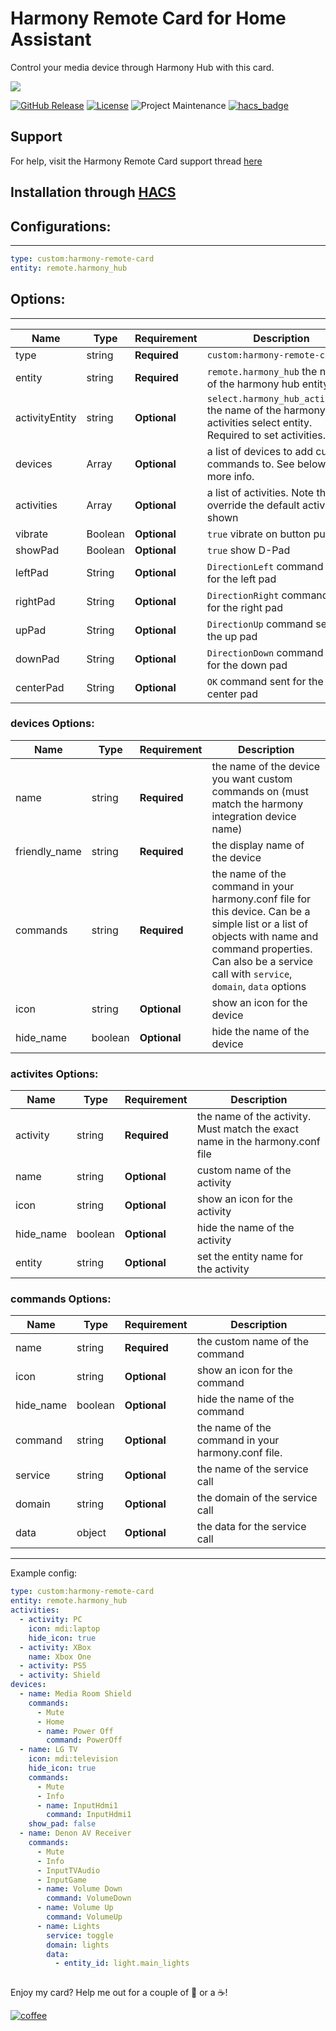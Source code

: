 # Harmony Remote Card for Home Assistant
Control your media device through Harmony Hub with this card.

<img src='https://raw.githubusercontent.com/ljmerza/harmony-remote-card/master/card.png' />

[![GitHub Release][releases-shield]][releases]
[![License][license-shield]](LICENSE.md)
![Project Maintenance][maintenance-shield]
[![hacs_badge](https://img.shields.io/badge/HACS-Default-orange.svg?style=for-the-badge)](https://github.com/hacs/integration)

## Support

For help, visit the Harmony Remote Card support thread [here](https://community.home-assistant.io/t/harmony-remote-card/474142)
## Installation through [HACS](https://github.com/hacs/integration)

## Configurations:

---

```yaml
type: custom:harmony-remote-card
entity: remote.harmony_hub
```

## Options:

---

| Name | Type | Requirement | Description
| ---- | ---- | ------- | -----------
| type | string | **Required** | `custom:harmony-remote-card`
| entity | string | **Required** | `remote.harmony_hub` the name of the harmony hub entity
| activityEntity | string | **Optional** | `select.harmony_hub_activities` the name of the harmony hub activities select entity. Required to set activities.
| devices  | Array | **Optional** | a list of devices to add custom commands to. See below for more info.
| activities  | Array | **Optional** | a list of activities. Note this will override the default activities shown
| vibrate  | Boolean | **Optional** | `true` vibrate on button push
| showPad  | Boolean | **Optional** | `true` show D-Pad
| leftPad  | String | **Optional** | `DirectionLeft` command sent for the left pad
| rightPad  | String | **Optional** | `DirectionRight` command sent for the right pad
| upPad  | String | **Optional** | `DirectionUp` command sent for the up pad
| downPad  | String | **Optional** | `DirectionDown` command sent for the down pad
| centerPad  | String | **Optional** | `OK` command sent for the center pad

### devices Options:

| Name | Type | Requirement | Description
| ---- | ---- | ------- | -----------
| name | string | **Required** | the name of the device you want custom commands on (must match the harmony integration device name)
| friendly_name | string | **Required** | the display name of the device
| commands | string | **Required** | the name of the command in your harmony.conf file for this device. Can be a simple list or a list of objects with name and command properties. Can also be a service call with `service`, `domain`, `data` options
| icon | string | **Optional** | show an icon for the device
| hide_name | boolean | **Optional** | hide the name of the device

### activites Options:

| Name | Type | Requirement | Description
| ---- | ---- | ------- | -----------
| activity | string | **Required** | the name of the activity. Must match the exact name in the harmony.conf file
| name | string | **Optional** | custom name of the activity
| icon | string | **Optional** | show an icon for the activity
| hide_name | boolean | **Optional** | hide the name of the activity
| entity | string | **Optional** | set the entity name for the activity

### commands Options:

| Name | Type | Requirement | Description
| ---- | ---- | ------- | -----------
| name | string | **Required** | the custom name of the command
| icon | string | **Optional** | show an icon for the command
| hide_name | boolean | **Optional** | hide the name of the command
| command | string | **Optional** | the name of the command in your harmony.conf file.
| service | string | **Optional** | the name of the service call
| domain | string | **Optional** | the domain of the service call
| data | object | **Optional** | the data for the service call

---

Example config:

```yaml
type: custom:harmony-remote-card
entity: remote.harmony_hub
activities:
  - activity: PC
    icon: mdi:laptop
    hide_icon: true
  - activity: XBox
    name: Xbox One
  - activity: PS5
  - activity: Shield
devices:
  - name: Media Room Shield
    commands:
      - Mute
      - Home
      - name: Power Off
        command: PowerOff
  - name: LG TV
    icon: mdi:television
    hide_icon: true
    commands:
      - Mute
      - Info
      - name: InputHdmi1
        command: InputHdmi1
    show_pad: false
  - name: Denon AV Receiver
    commands:
      - Mute
      - Info
      - InputTVAudio
      - InputGame
      - name: Volume Down
        command: VolumeDown
      - name: Volume Up
        command: VolumeUp
      - name: Lights
        service: toggle
        domain: lights
        data:
          - entity_id: light.main_lights
        

```

Enjoy my card? Help me out for a couple of :beers: or a :coffee:!

[![coffee](https://www.buymeacoffee.com/assets/img/custom_images/black_img.png)](https://www.buymeacoffee.com/JMISm06AD)


[commits-shield]: https://img.shields.io/github/commit-activity/y/ljmerza/harmony-remote-card.svg?style=for-the-badge
[commits]: https://github.com/ljmerza/harmony-remote-card/commits/master
[license-shield]: https://img.shields.io/github/license/ljmerza/harmony-remote-card.svg?style=for-the-badge
[maintenance-shield]: https://img.shields.io/badge/maintainer-Leonardo%20Merza%20%40ljmerza-blue.svg?style=for-the-badge
[releases-shield]: https://img.shields.io/github/release/ljmerza/harmony-remote-card.svg?style=for-the-badge
[releases]: https://github.com/ljmerza/harmony-remote-card/releases
